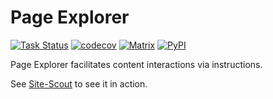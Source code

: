 Page Explorer
=============
[![Task Status](https://community-tc.services.mozilla.com/api/github/v1/repository/MozillaSecurity/page-explorer/main/badge.svg)](https://community-tc.services.mozilla.com/api/github/v1/repository/MozillaSecurity/page-explorer/main/latest)
[![codecov](https://codecov.io/gh/MozillaSecurity/page-explorer/branch/main/graph/badge.svg)](https://codecov.io/gh/MozillaSecurity/page-explorer)
[![Matrix](https://img.shields.io/badge/chat-%23fuzzing-green?logo=matrix)](https://matrix.to/#/#fuzzing:mozilla.org)
[![PyPI](https://img.shields.io/pypi/v/page-explorer)](https://pypi.org/project/page-explorer)

Page Explorer facilitates content interactions via instructions.

See [Site-Scout](//github.com/MozillaSecurity/site-scout) to see it in action.
